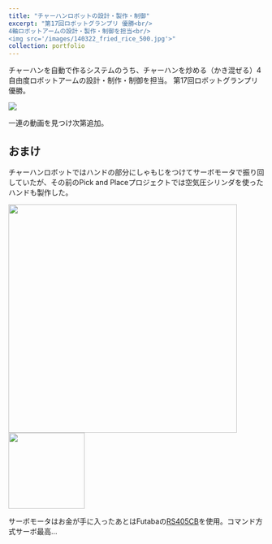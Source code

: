 ```yaml
---
title: "チャーハンロボットの設計・製作・制御"
excerpt: "第17回ロボットグランプリ 優勝<br/>
4軸ロボットアームの設計・製作・制御を担当<br/>
<img src='/images/140322_fried_rice_500.jpg'>"
collection: portfolio
---
```


チャーハンを自動で作るシステムのうち、チャーハンを炒める（かき混ぜる）4自由度ロボットアームの設計・制作・制御を担当。
第17回ロボットグランプリ優勝。

<img src='/images/140322_fried_rice.jpg'>

一連の動画を見つけ次第追加。

## おまけ
チャーハンロボットではハンドの部分にしゃもじをつけてサーボモータで振り回していたが、その前のPick and Placeプロジェクトでは空気圧シリンダを使ったハンドも製作した。

<img src="/images/131121_robot_arm.jpg" width="450">
<img src="/images/131124_robot_hand.jpg" width="150">

サーボモータはお金が手に入ったあとはFutabaの[RS405CB](http://www.futaba.co.jp/robot/command_type_servos/rs405cb)を使用。コマンド方式サーボ最高...
